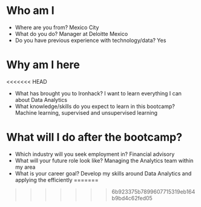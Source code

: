# Who am I

* Where are you from? Mexico City
* What do you do? Manager at Deloitte Mexico
* Do you have previous experience with technology/data? Yes

# Why am I here

<<<<<<< HEAD
* What has brought you to Ironhack? I want to learn everything I can about Data Analytics
* What knowledge/skills do you expect to learn in this bootcamp? Machine learning, supervised and unsupervised learning

# What will I do after the bootcamp?

* Which industry will you seek employment in? Financial advisory
* What will your future role look like? Managing the Analytics team within my area
* What is your career goal? Develop my skills around Data Analytics and applying the efficiently
=======
>>>>>>> 6b923375b7899607715319eb164b9bd4c62fed05
